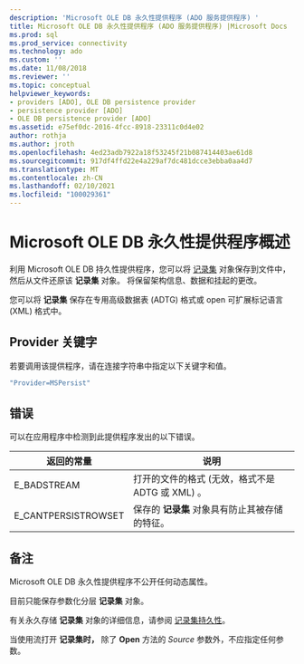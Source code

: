```yaml
---
description: 'Microsoft OLE DB 永久性提供程序 (ADO 服务提供程序) '
title: Microsoft OLE DB 永久性提供程序 (ADO 服务提供程序) |Microsoft Docs
ms.prod: sql
ms.prod_service: connectivity
ms.technology: ado
ms.custom: ''
ms.date: 11/08/2018
ms.reviewer: ''
ms.topic: conceptual
helpviewer_keywords:
- providers [ADO], OLE DB persistence provider
- persistence provider [ADO]
- OLE DB persistence provider [ADO]
ms.assetid: e75ef0dc-2016-4fcc-8918-23311c0d4e02
author: rothja
ms.author: jroth
ms.openlocfilehash: 4ed23adb7922a18f53245f21b087414403ae61d8
ms.sourcegitcommit: 917df4ffd22e4a229af7dc481dcce3ebba0aa4d7
ms.translationtype: MT
ms.contentlocale: zh-CN
ms.lasthandoff: 02/10/2021
ms.locfileid: "100029361"
---
```

# <a name="microsoft-ole-db-persistence-provider-overview"></a>Microsoft OLE DB 永久性提供程序概述
利用 Microsoft OLE DB 持久性提供程序，您可以将 [记录集](../../reference/ado-api/recordset-object-ado.md) 对象保存到文件中，然后从文件还原该 **记录集** 对象。 将保留架构信息、数据和挂起的更改。

 您可以将 **记录集** 保存在专用高级数据表 (ADTG) 格式或 open 可扩展标记语言 (XML) 格式中。

## <a name="provider-keyword"></a>Provider 关键字
 若要调用该提供程序，请在连接字符串中指定以下关键字和值。

```vb
"Provider=MSPersist"
```

## <a name="errors"></a>错误
 可以在应用程序中检测到此提供程序发出的以下错误。

|返回的常量|说明|
|--------------|-----------------|
|E_BADSTREAM|打开的文件的格式 (无效，格式不是 ADTG 或 XML) 。|
|E_CANTPERSISTROWSET|保存的 **记录集** 对象具有防止其被存储的特征。|

## <a name="remarks"></a>备注
 Microsoft OLE DB 永久性提供程序不公开任何动态属性。

 目前只能保存参数化分层 **记录集** 对象。

 有关永久存储 **记录集** 对象的详细信息，请参阅 [记录集持久性](../data/more-about-recordset-persistence.md)。

 当使用流打开 **记录集时，** 除了 **Open** 方法的 *Source* 参数外，不应指定任何参数。
